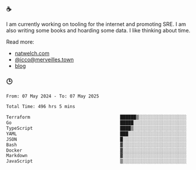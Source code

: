 ### ☕

I am currently working on tooling for the internet and promoting SRE. I am also writing some books and hoarding some data. I like thinking about time. 

Read more:

 - [natwelch.com](https://natwelch.com)
 - [@icco@merveilles.town](https://merveilles.town/@icco)
 - [blog](https://writing.natwelch.com)

### 🕒

<!--START_SECTION:waka-->

```txt
From: 07 May 2024 - To: 07 May 2025

Total Time: 496 hrs 5 mins

Terraform                                  ██████▒░░░░░░░░░░░░░░░░░░   25.98 %
Go                                         █████░░░░░░░░░░░░░░░░░░░░   20.18 %
TypeScript                                 ████▒░░░░░░░░░░░░░░░░░░░░   16.91 %
YAML                                       ███░░░░░░░░░░░░░░░░░░░░░░   11.81 %
JSON                                       █░░░░░░░░░░░░░░░░░░░░░░░░   04.23 %
Bash                                       ▓░░░░░░░░░░░░░░░░░░░░░░░░   03.02 %
Docker                                     ▓░░░░░░░░░░░░░░░░░░░░░░░░   02.86 %
Markdown                                   ▓░░░░░░░░░░░░░░░░░░░░░░░░   02.53 %
JavaScript                                 ▒░░░░░░░░░░░░░░░░░░░░░░░░   01.83 %
```

<!--END_SECTION:waka-->
